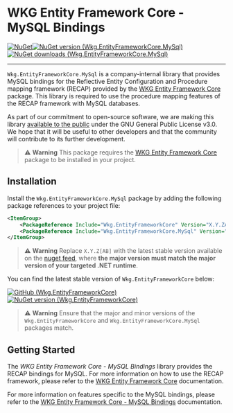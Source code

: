 # WKG Entity Framework Core - MySQL Bindings

[![NuGet](https://img.shields.io/badge/NuGet-555555?style=for-the-badge&logo=nuget)![NuGet version (Wkg.EntityFrameworkCore.MySql)](https://img.shields.io/nuget/v/Wkg.EntityFrameworkCore.MySql.svg?style=for-the-badge&label=Wkg.EntityFrameworkCore.MySql)![NuGet downloads (Wkg.EntityFrameworkCore.MySql)](https://img.shields.io/nuget/dt/Wkg.EntityFrameworkCore.MySql?style=for-the-badge)](https://www.nuget.org/packages/Wkg.EntityFrameworkCore.MySql/)

---

`Wkg.EntityFrameworkCore.MySql` is a company-internal library that provides MySQL bindings for the Reflective Entity Configuration and Procedure mapping framework (RECAP) provided by the [WKG Entity Framework Core](https://github.com/WKG-Software-GmbH/wkg-entity-framework-core) package. This library is required to use the procedure mapping features of the RECAP framework with MySQL databases.

As part of our commitment to open-source software, we are making this library [available to the public](https://github.com/WKG-Software-GmbH/wkg-entity-framework-core-mysql) under the GNU General Public License v3.0. We hope that it will be useful to other developers and that the community will contribute to its further development.

> :warning: **Warning**
> This package requires the [WKG Entity Framework Core](https://github.com/WKG-Software-GmbH/wkg-entity-framework-core) package to be installed in your project.

## Installation

Install the `Wkg.EntityFrameworkCore.MySql` package by adding the following package references to your project file:

```xml
<ItemGroup>
    <PackageReference Include="Wkg.EntityFrameworkCore" Version="X.Y.ZA" />
    <PackageReference Include="Wkg.EntityFrameworkCore.MySql" Version="X.Y.ZB" />
</ItemGroup>
```

> :warning: **Warning**
> Replace `X.Y.Z[AB]` with the latest stable version available on the [nuget feed](https://www.nuget.org/packages/Wkg.EntityFrameworkCore.MySql/), where **the major version must match the major version of your targeted .NET runtime**.

You can find the latest stable version of `Wkg.EntityFrameworkCore` below:

[![GitHub (Wkg.EntityFrameworkCore)](https://img.shields.io/badge/GitHub-WKG_Entity_Framework_Core-blue?style=flat-square&logo=github)](https://github.com/WKG-Software-GmbH/wkg-entity-framework-core)[![NuGet version (Wkg.EntityFrameworkCore)](https://img.shields.io/nuget/v/Wkg.EntityFrameworkCore.svg?style=flat-square&logo=nuget&label=&color=555555)](https://www.nuget.org/packages/Wkg.EntityFrameworkCore/)

> :warning: **Warning**
> Ensure that the major and minor versions of the `Wkg.EntityFrameworkCore` and `Wkg.EntityFrameworkCore.MySql` packages match.

## Getting Started

The *WKG Entity Framework Core - MySQL Bindings* library provides the RECAP bindings for MySQL. For more information on how to use the RECAP framework, please refer to the [WKG Entity Framework Core](https://github.com/WKG-Software-GmbH/wkg-entity-framework-core/blob/main/docs/documentation.md) documentation.

For more information on features specific to the MySQL bindings, please refer to the [WKG Entity Framework Core - MySQL Bindings](https://github.com/WKG-Software-GmbH/wkg-entity-framework-core-mysql/blob/main/docs/documentation.md) documentation.
